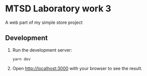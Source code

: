# MTSD Laboratory work 3  

A web part of my simple store project

## Development

1. Run the development server:
    ```shell
    yarn dev
    ```
2. Open [http://localhost:3000](http://localhost:3000) with your browser to see the result.
